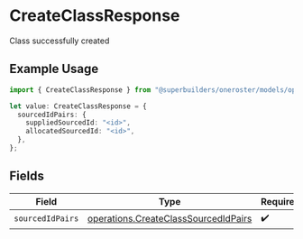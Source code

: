 # CreateClassResponse

Class successfully created

## Example Usage

```typescript
import { CreateClassResponse } from "@superbuilders/oneroster/models/operations";

let value: CreateClassResponse = {
  sourcedIdPairs: {
    suppliedSourcedId: "<id>",
    allocatedSourcedId: "<id>",
  },
};
```

## Fields

| Field                                                                                        | Type                                                                                         | Required                                                                                     | Description                                                                                  |
| -------------------------------------------------------------------------------------------- | -------------------------------------------------------------------------------------------- | -------------------------------------------------------------------------------------------- | -------------------------------------------------------------------------------------------- |
| `sourcedIdPairs`                                                                             | [operations.CreateClassSourcedIdPairs](../../models/operations/createclasssourcedidpairs.md) | :heavy_check_mark:                                                                           | N/A                                                                                          |